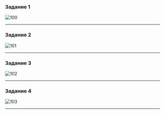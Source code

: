 ### Задание 1

![100](https://github.com/Oigen181/SQL1-Andreev-Evgeny/assets/126493876/48935dad-7558-47bd-af73-62eb1a7f2ffd)

---

### Задание 2

![101](https://github.com/Oigen181/SQL1-Andreev-Evgeny/assets/126493876/c587f24d-3b32-4ffb-95d6-866aa2a7fc5c)

---

### Задание 3

![102](https://github.com/Oigen181/SQL1-Andreev-Evgeny/assets/126493876/c77c0bbd-5471-41ee-83f4-b599efd992fb)

---
### Задание 4

![103](https://github.com/Oigen181/SQL1-Andreev-Evgeny/assets/126493876/b33fde5b-3d77-49c2-84fd-9a0b1e1edd57)

---
